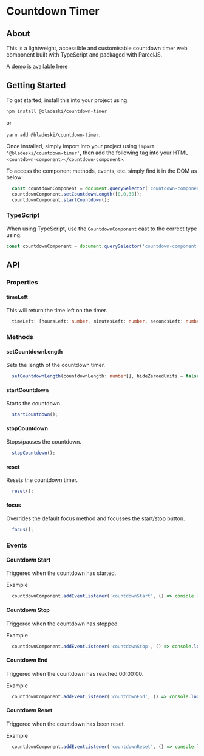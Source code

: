 # Countdown Timer

## About

This is a lightweight, accessible and customisable countdown timer web component built with TypeScript and packaged with ParcelJS.

A [demo is available here](https://bladeski.github.io/countdown-timer-example/)

## Getting Started

To get started, install this into your project using:

`npm install @bladeski/countdown-timer`

or

`yarn add @bladeski/countdown-timer`.

Once installed, simply import into your project using `import '@bladeski/countdown-timer'`, then add the following tag into your HTML `<countdown-component></countdown-component>`.

To access the component methods, events, etc. simply find it in the DOM as below:

```js
  const countdownComponent = document.querySelector('countdown-component');
  countdownComponent.setCountdownLength([0,0,30]);
  countdownComponent.startCountdown();
```

### TypeScript

When using TypeScript, use the `CountdownComponent` cast to the correct type using:

```ts
const countdownComponent = document.querySelector('countdown-component') as CountdownComponent;
```

## API

### Properties

#### timeLeft

This will return the time left on the timer.

```ts
  timeLeft: [hoursLeft: number, minutesLeft: number, secondsLeft: number]
```

### Methods

#### setCountdownLength

Sets the length of the countdown timer.

``` ts
  setCountdownLength(countdownLength: number[], hideZeroedUnits = false);
```

#### startCountdown

Starts the countdown.

``` ts
  startCountdown();
```

#### stopCountdown

Stops/pauses the countdown.

``` ts
  stopCountdown();
```

#### reset

Resets the countdown timer.

``` ts
  reset();
```

#### focus

Overrides the default focus method and focusses the start/stop button.

``` ts
  focus();
```

### Events

#### Countdown Start

Triggered when the countdown has started.

Example

``` ts
  countdownComponent.addEventListener('countdownStart', () => console.log('Countdown Started'));
```

#### Countdown Stop

Triggered when the countdown has stopped.

Example

``` ts
  countdownComponent.addEventListener('countdownStop', () => console.log('Countdown Stopped'));
```

#### Countdown End

Triggered when the countdown has reached 00:00:00.

Example

``` ts
  countdownComponent.addEventListener('countdownEnd', () => console.log('Countdown Ended'));
```

#### Countdown Reset

Triggered when the countdown has been reset.

Example

``` ts
  countdownComponent.addEventListener('countdownReset', () => console.log('Countdown Reset'));
```
